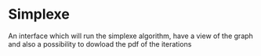 # Simplexe
An interface which will run the simplexe algorithm, have a view of the graph and also a possibility to dowload the pdf of the iterations
